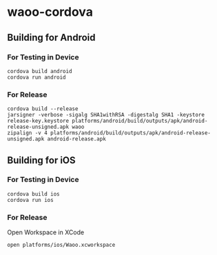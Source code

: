 # waoo-cordova

## Building for Android

### For Testing in Device

```
cordova build android
cordova run android
```

### For Release
```
cordova build --release
jarsigner -verbose -sigalg SHA1withRSA -digestalg SHA1 -keystore release-key.keystore platforms/android/build/outputs/apk/android-release-unsigned.apk waoo
zipalign -v 4 platforms/android/build/outputs/apk/android-release-unsigned.apk android-release.apk
```

## Building for iOS

### For Testing in Device

```
cordova build ios
cordova run ios
```

### For Release

Open Workspace in XCode

```
open platforms/ios/Waoo.xcworkspace
```
